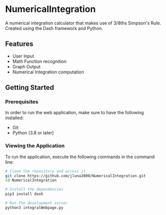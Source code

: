 # NumericalIntegration
A numerical integration calculator that makes use of 3/8ths Simpson's Rule. Created using the Dash framework and Python.

## Features
* User Input
* Math Function recognition
* Graph Output
* Numerical Integration computation

## Getting Started

### Prerequisites
In order to run the web application, make sure to have the following installed:
* Git
* Python (3.8 or later)

### Viewing the Application
To run the application, execute the following commands in the command line:
```bash
# Clone the repository and access it
git clone https://github.com/jluna2000/NumericalIntegration.git
cd NumericalIntegration

# Install the dependencies
pip3 install dash

# Run the development server
python3 integralWebpage.py
```
